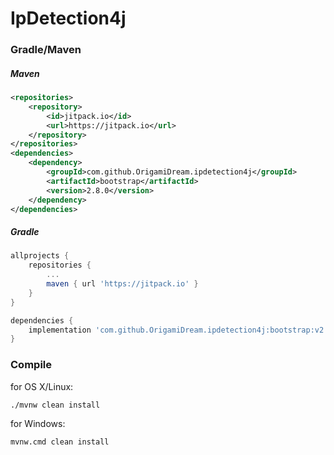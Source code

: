 # IpDetection4j

### Gradle/Maven
##### Maven
```xml
<repositories>
    <repository>
        <id>jitpack.io</id>
        <url>https://jitpack.io</url>
    </repository>
</repositories>
<dependencies>
    <dependency>
        <groupId>com.github.OrigamiDream.ipdetection4j</groupId>
        <artifactId>bootstrap</artifactId>
        <version>2.8.0</version>
    </dependency>
</dependencies>
```
##### Gradle
```gradle
allprojects {
    repositories {
        ...
        maven { url 'https://jitpack.io' }
    }
}

dependencies {
    implementation 'com.github.OrigamiDream.ipdetection4j:bootstrap:v2.8.0'
}
```


### Compile
for OS X/Linux:
```
./mvnw clean install
```

for Windows:
```
mvnw.cmd clean install
```
